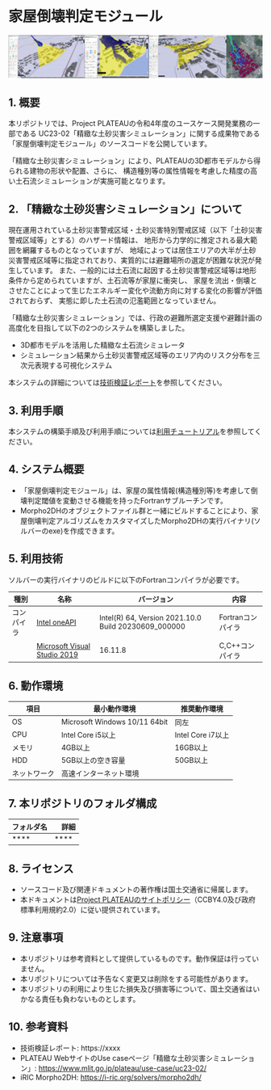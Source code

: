 # 家屋倒壊判定モジュール <!-- OSSの対象物の名称を記載ください。分かりやすさを重視し、できるだけ日本語で命名ください。英語名称の場合は日本語説明を（）書きで併記ください。 -->

<!-- OSSの対象物のスクリーンショット（画面表示がない場合にはイメージ画像）を貼り付けください -->
![概要](img/screenshot_01.jpg)

## 1. 概要 <!-- 本リポジトリでOSS化しているソフトウェア・ライブラリについて1文で説明を記載ください -->
本リポジトリでは、Project PLATEAUの令和4年度のユースケース開発業務の一部である
UC23-02「精緻な土砂災害シミュレーション」に関する成果物である「家屋倒壊判定モジュール」のソースコードを公開しています。

「精緻な土砂災害シミュレーション」により、PLATEAUの3D都市モデルから得られる建物の形状や配置、さらに、
構造種別等の属性情報を考慮した精度の高い土石流シミュレーションが実施可能となります。

## 2. 「精緻な土砂災害シミュレーション」について <!-- 「」内にユースケース名称を記載ください。本文は以下のサンプルを参考に記載ください。URLはアクセンチュアにて設定しますので、サンプルそのままでOKです。 -->
現在運用されている土砂災害警戒区域・土砂災害特別警戒区域（以下「土砂災害警戒区域等」とする）のハザード情報は、
地形から力学的に推定される最大範囲を網羅するものとなっていますが、
地域によっては居住エリアの大半が土砂災害警戒区域等に指定されており、実質的には避難場所の選定が困難な状況が発生しています。
また、一般的には土石流に起因する土砂災害警戒区域等は地形条件から定められていますが、土石流等が家屋に衝突し、
家屋を流出・倒壊とさせたことによって生じたエネルギー変化や流動方向に対する変化の影響が評価されておらず、
実態に即した土石流の氾濫範囲となっていません。

「精緻な土砂災害シミュレーション」では、行政の避難所選定支援や避難計画の高度化を目指して以下の2つのシステムを構築しました。

* 3D都市モデルを活用した精緻な土石流シミュレータ
* シミュレーション結果から土砂災害警戒区域等のエリア内のリスク分布を三次元表現する可視化システム

本システムの詳細については[技術検証レポート](https://xxxx)を参照してください。

## 3. 利用手順 <!-- 下記の通り、GitHub Pagesへリンクを記載ください。URLはアクセンチュアにて設定しますので、サンプルそのままでOKです。 -->

本システムの構築手順及び利用手順については[利用チュートリアル](https://r5-plateau-acn.github.io/Building-collapse-detector/)を参照してください。

## 4. システム概要 <!-- OSS化対象のシステムが有する機能を記載ください。 -->

* 「家屋倒壊判定モジュール」は、家屋の属性情報(構造種別等)を考慮して倒壊判定閾値を変動させる機能を持ったFortranサブルーチンです。
* Morpho2DHのオブジェクトファイル群と一緒にビルドすることにより、家屋倒壊判定アルゴリズムをカスタマイズしたMorpho2DHの実行バイナリ(ソルバーのexe)を作成できます。

## 5. 利用技術

ソルバーの実行バイナリのビルドに以下のFortranコンパイラが必要です。

| 種別    | 名称                                                                                                    | バージョン   | 内容           |
|-------|-------------------------------------------------------------------------------------------------------|---------|--------------|  
| コンパイラ | [Intel oneAPI](https://www.intel.com/content/www/us/en/developer/tools/oneapi/toolkits.html#base-kit) | Intel(R) 64, Version 2021.10.0 Build 20230609_000000    | Fortranコンパイラ |
|  | [Microsoft Visual Studio 2019](https://visualstudio.microsoft.com/ja/)                                                                      | 16.11.8 | C,C++コンパイラ  |

## 6. 動作環境 <!-- 動作環境についての仕様を記載ください。 -->

| 項目     | 最小動作環境                        | 推奨動作環境          | 
|--------|-------------------------------|-----------------| 
| OS     | Microsoft Windows 10/11 64bit | 同左              | 
| CPU    | Intel Core i5以上               | Intel Core i7以上 | 
| メモリ    | 4GB以上                         | 16GB以上          | 
| HDD    | 5GB以上の空き容量                    | 50GB以上          | 
| ネットワーク | 高速インターネット環境                   |                 | 

## 7. 本リポジトリのフォルダ構成 <!-- 本GitHub上のソースファイルの構成を記載ください。 -->

| フォルダ名 | 　詳細  |
|-------|------|
| ****  | **** |


## 8. ライセンス <!-- 変更せず、そのまま使うこと。 -->

- ソースコード及び関連ドキュメントの著作権は国土交通省に帰属します。
- 本ドキュメントは[Project PLATEAUのサイトポリシー](https://www.mlit.go.jp/plateau/site-policy/)（CCBY4.0及び政府標準利用規約2.0）に従い提供されています。

## 9. 注意事項 <!-- 変更せず、そのまま使うこと。 -->

- 本リポジトリは参考資料として提供しているものです。動作保証は行っていません。
- 本リポジトリについては予告なく変更又は削除をする可能性があります。
- 本リポジトリの利用により生じた損失及び損害等について、国土交通省はいかなる責任も負わないものとします。

## 10. 参考資料 <!-- 技術検証レポートのURLはアクセンチュアにて記載します。 -->

- 技術検証レポート: https://xxxx
- PLATEAU WebサイトのUse caseページ「精緻な土砂災害シミュレーション」: https://www.mlit.go.jp/plateau/use-case/uc23-02/
- iRIC Morpho2DH: https://i-ric.org/solvers/morpho2dh/
